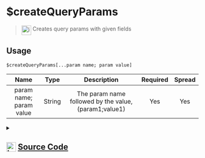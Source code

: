 # $createQueryParams
> <img align="top" src="https://upload.wikimedia.org/wikipedia/commons/thumb/e/e4/Infobox_info_icon.svg/160px-Infobox_info_icon.svg.png?20150409153300" alt="image" width="25" height="auto"> Creates query params with given fields
## Usage
```
$createQueryParams[...param name; param value]
```
| Name | Type | Description | Required | Spread
| :---: | :---: | :---: | :---: | :---: |
param name; param value | String | The param name followed by the value, (param1;value1) | Yes | Yes
<details>
<summary>
    
## <img align="top" src="https://cdn4.iconfinder.com/data/icons/iconsimple-logotypes/512/github-512.png" alt="image" width="25" height="auto">  [Source Code](https://github.com/tryforge/ForgeScript-V2/blob/main/src/native/createQueryParams.ts)
    
</summary>
    
```ts
import { ArgType, NativeFunction, Return } from "../structures"
import { stringify } from "node:querystring"

export default new NativeFunction({
    name: "$createQueryParams",
    version: "1.0.7",
    description: "Creates query params with given fields",
    brackets: true,
    unwrap: true,
    args: [
        {
            name: "param name; param value",
            description: "The param name followed by the value, (param1;value1)",
            rest: true,
            required: true,
            type: ArgType.String,
        },
    ],
    execute(_, [params]) {
        const obj: Record<string, string> = {}
        for (let i = 0, len = params.length; i < len; i += 2) {
            obj[params[i]] = params[i + 1]
        }
        return Return.success(stringify(obj))
    },
})

```
    
</details>